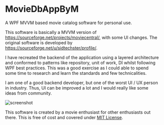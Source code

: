 # MovieDbAppByM
A WPF MVVM based movie catalog software for personal use.

This software is basically a MVVM version of https://sourceforge.net/projects/moviecentral/, with some UI changes. The original software is developed by https://sourceforge.net/u/sidtechster/profile/.

I have recreated the backend of the application using a layered architecture and conformed to patterns like repository, unit of work, DI whilst following WPF best practices. This was a good exercise as I could able to spend some time to research and learn the standards and few technicalities.

I am one of a good backend developer, but one of the worst UI / UX person in industry. Thus, UI can be improved a lot and I would really like some ideas from community.

![screenshot](https://user-images.githubusercontent.com/10805812/47024678-cd498780-d17f-11e8-9d8c-3a817ea8b104.png)

This software is created by a movie enthusiast for other enthusiasts out there. This is free of cost and covered under [MIT License](https://en.wikipedia.org/wiki/MIT_License).
